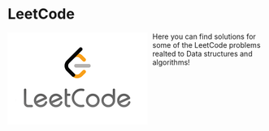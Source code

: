 # LeetCode
<img src="LeetCode.png"
     alt="Markdown Monster icon"
     style="float: left; margin-right: 10px; height: 40%;" />
Here you can find solutions for some of the LeetCode problems realted to Data structures and algorithms!

